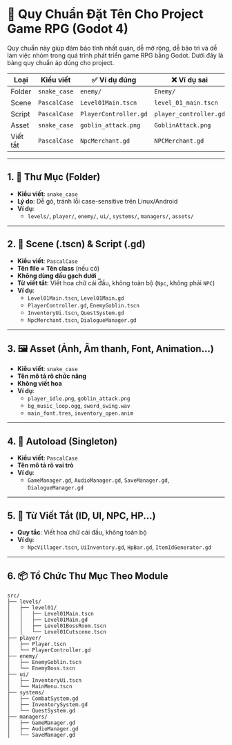 # 📘 Quy Chuẩn Đặt Tên Cho Project Game RPG (Godot 4)

Quy chuẩn này giúp đảm bảo tính nhất quán, dễ mở rộng, dễ bảo trì và dễ làm việc nhóm trong quá trình phát triển game RPG bằng Godot.
Dưới đây là bảng quy chuẩn áp dúng cho project.

| Loại        | Kiểu viết     | ✅ Ví dụ đúng           | ❌ Ví dụ sai              |
|-------------|----------------|--------------------------|---------------------------|
| Folder      | `snake_case`   | `enemy/`                 | `Enemy/`                  |
| Scene       | `PascalCase`   | `Level01Main.tscn`       | `level_01_main.tscn`      |
| Script      | `PascalCase`   | `PlayerController.gd`    | `player_controller.gd`    |
| Asset       | `snake_case`   | `goblin_attack.png`      | `GoblinAttack.png`        |
| Viết tắt    | `PascalCase`   | `NpcMerchant.gd`         | `NPCMerchant.gd`          |

---

## 1. 📁 Thư Mục (Folder)

- **Kiểu viết**: `snake_case`
- **Lý do**: Dễ gõ, tránh lỗi case-sensitive trên Linux/Android
- **Ví dụ**:
  - `levels/`, `player/`, `enemy/`, `ui/`, `systems/`, `managers/`, `assets/`

---

## 2. 📄 Scene (.tscn) & Script (.gd)

- **Kiểu viết**: `PascalCase`
- **Tên file = Tên class** (nếu có)
- **Không dùng dấu gạch dưới `_`**
- **Từ viết tắt**: Viết hoa chữ cái đầu, không toàn bộ (`Npc`, không phải `NPC`)
- **Ví dụ**:
  - `Level01Main.tscn`, `Level01Main.gd`
  - `PlayerController.gd`, `EnemyGoblin.tscn`
  - `InventoryUi.tscn`, `QuestSystem.gd`
  - `NpcMerchant.tscn`, `DialogueManager.gd`

---

## 3. 🖼️ Asset (Ảnh, Âm thanh, Font, Animation...)

- **Kiểu viết**: `snake_case`
- **Tên mô tả rõ chức năng**
- **Không viết hoa**
- **Ví dụ**:
  - `player_idle.png`, `goblin_attack.png`
  - `bg_music_loop.ogg`, `sword_swing.wav`
  - `main_font.tres`, `inventory_open.anim`

---

## 4. 🧠 Autoload (Singleton)

- **Kiểu viết**: `PascalCase`
- **Tên mô tả rõ vai trò**
- **Ví dụ**:
  - `GameManager.gd`, `AudioManager.gd`, `SaveManager.gd`, `DialogueManager.gd`

---

## 5. 🧩 Từ Viết Tắt (ID, UI, NPC, HP...)

- **Quy tắc**: Viết hoa chữ cái đầu, không toàn bộ
- **Ví dụ**:
  - `NpcVillager.tscn`, `UiInventory.gd`, `HpBar.gd`, `ItemIdGenerator.gd`

---

## 6. 📦 Tổ Chức Thư Mục Theo Module

```plaintext
src/
├── levels/
│   ├── level01/
│   │   ├── Level01Main.tscn
│   │   ├── Level01Main.gd
│   │   ├── Level01BossRoom.tscn
│   │   └── Level01Cutscene.tscn
├── player/
│   ├── Player.tscn
│   └── PlayerController.gd
├── enemy/
│   ├── EnemyGoblin.tscn
│   └── EnemyBoss.tscn
├── ui/
│   ├── InventoryUi.tscn
│   └── MainMenu.tscn
├── systems/
│   ├── CombatSystem.gd
│   ├── InventorySystem.gd
│   └── QuestSystem.gd
├── managers/
│   ├── GameManager.gd
│   ├── AudioManager.gd
│   └── SaveManager.gd

